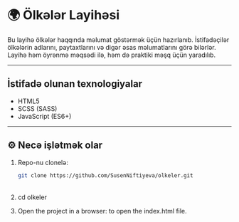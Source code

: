 # 🌍 Ölkələr Layihəsi

Bu layihə ölkələr haqqında məlumat göstərmək üçün hazırlanıb. İstifadəçilər ölkələrin adlarını, paytaxtlarını və digər əsas məlumatlarını görə bilərlər. Layihə həm öyrənmə məqsədi ilə, həm də praktiki məşq üçün yaradılıb.

---

## İstifadə olunan texnologiyalar
- HTML5  
- SCSS (SASS)  
- JavaScript (ES6+)  

---

## ⚙️ Necə işlətmək olar
1. Repo-nu clonelə:
   ```bash
   git clone https://github.com/SusenNiftiyeva/olkeler.git


###### 
2. cd olkeler

3. Open the project in a browser:
to open the index.html file.
